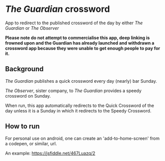 # *The Guardian* crossword

App to redirect to the published crossword of the day by either *The Guardian* or *The Observer*

**Please note do not attempt to commercialise this app, deep linking is frowned upon and the Guardian has already launched and withdrawn a crossword app because they were unable to get enough people to pay for it.**

## Background

*The Guardian* publishes a quick crossword every day (nearly) bar Sunday.

*The Observer*, sister company, to *The Guardian* provides a speedy crossword on Sunday.

When run, this app automatically redirects to the Quick Crossword of the day unless it is a Sunday in which it redirects to the Speedy Crossword.

## How to run

For personal use on android, one can create an 'add-to-home-screen' from a codepen, or similar, url.

An example:  https://jsfiddle.net/467Luazq/2


